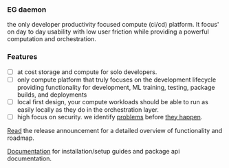 ### EG daemon

the only developer productivity focused compute (ci/cd) platform. It focus' on day to day usability with low user friction while providing a powerful computation and orchestration.

### Features
- [ ] at cost storage and compute for solo developers.
- [ ] only compute platform that truly focuses on the development lifecycle providing functionality for development, ML training, testing, package builds, and deployments
- [ ] local first design, your compute workloads should be able to run as easily locally as they do in the orchestration layer.
- [ ] high focus on security. we identify [problems](https://www.egdaemon.com/posts/2024.09.04.secret.scrubbing.misfeature/index.html) before [they happen](https://www.bleepingcomputer.com/news/security/supply-chain-attack-on-popular-github-action-exposes-ci-cd-secrets/).

[Read](https://www.egdaemon.com/posts/2025.01.30.introducing.egd/index.html) the release announcement for a detailed overview of functionality and roadmap.

[Documentation](https://www.egdaemon.com/docs/index.html) for installation/setup guides and package api documentation.
